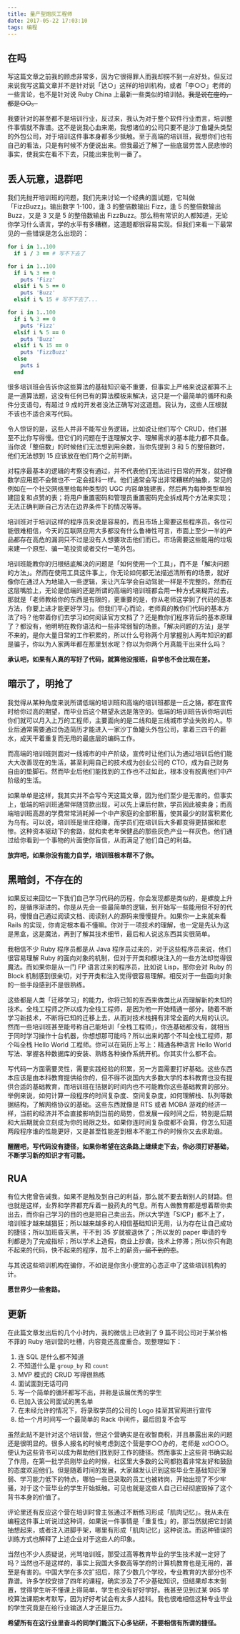 ```yaml
---
title: 量产型炮灰工程师
date: 2017-05-22 17:03:10
tags: 编程
---
```


## 在吗

写这篇文章之前我的顾虑非常多，因为它很得罪人而我却捞不到一点好处。但反过来说我写这篇文章并不是针对说「达○」这样的培训机构，或者「李○○」老师的一些言论，也不是针对说 Ruby China 上最新一些类似的培训帖。~~我是说在座的，都是○○。~~

我要针对的甚至都不是培训行业，反过来，我认为对于整个软件行业而言，培训整件事情就不靠谱。这不是说我心血来潮，我想诸位的公司只要不是沙丁鱼罐头类型的外包公司，对于培训这件事本身都多少抵触。至于高端的培训班，我想你们也有自己的看法，只是有时候不方便说出来。但我最近了解了一些底层劳苦人民悲惨的事实，使我实在看不下去，只能出来批判一番了。

## 丢人玩意，退群吧

我们先抛开培训班的问题，我们先来讨论一个经典的面试题，它叫做「FizzBuzz」。输出数字 1-100，逢 3 的整倍数输出 Fizz，逢 5 的整倍数输出 Buzz，又是 3 又是 5 的整倍数输出 FizzBuzz。那么稍有常识的人都知道，无论你学习什么语言，学的水平有多糟糕，这道题都很容易实现。但我们来看一下最常见的一些错误是怎么出现的：

```ruby
for i in 1..100
  if i / 3 == # 写不下去了
```

```ruby
for i in 1..100
  if i % 3 == 0
    puts 'Fizz'
  elsif i % 5 == 0
    puts 'Buzz'
  elsif i % 15 # 写不下去了...
```

```ruby
for i in 1..100
  if i % 3 == 0
    puts 'Fizz'
  elsif i % 5 == 0
    puts 'Buzz'
  elsif i % 15 == 0
    puts 'FizzBuzz'
  else
    puts i
  end
```

很多培训班会告诉你这些算法的基础知识毫不重要，但事实上严格来说这都算不上是一道算法题，这没有任何已有的算法模板来解决，这只是一个最简单的循环和条件分支语句，有超过 9 成的开发者没法正确写对这道题。我认为，这些人压根就不该也不适合来写代码。

令人惊讶的是，这些人并非不能写业务逻辑，比如说让他们写个 CRUD，他们甚至不比你写得慢。但它们的问题在于连理解文字、理解需求的基本能力都不具备。当你说「整倍数」的时候他们无法想到用余数，当你先提到 3 和 5 的整倍数时，他们无法想到 15 应该放在他们两个之前判断。

对程序最基本的逻辑的考察没有通过，并不代表他们无法进行日常的开发，就好像数学应用题不会做也不一定会挂科一样。他们通常会写出非常糟糕的抽象，常见的例如在一个社交网络里给每种类型的 UGC 内容单独建表，然后再为每种类型单独建回复和点赞的表；将用户重置密码和管理员重置密码完全拆成两个方法来实现；无法正确判断自己方法在边界条件下的情况等等。

培训班对于培训这样的程序员来说是容易的，而且市场上需要这些程序员。各位可能很难相信，今天的互联网应用大多都没有什么鲁棒性可言，市面上至少一半的产品都存在高危的漏洞只不过是没有人想要攻击他们而已。市场需要这些能用的垃圾来建一个原型、骗一笔投资或者交付一笔外包。

培训班能教你的归根结底解决的问题是「如何使用一个工具」，而不是「解决问题的方法」。然而在使用工具这件事上，你无论如何都无法描述清所有的场景，就好像你在通过人为地输入一些逻辑，来让汽车学会自动驾驶一样是不完整的。然而在这层嘴脸上，无论是低端的还是所谓的高端的培训班都会用一种方式来糊弄过去，那就是「老师教给你的东西是有限的，更重要的是，你从老师这学到了代码的基本方法，你要上进才能更好学习」。但我们平心而论，老师真的教你们代码的基本方法了吗？他带着你们去学习如何阅读官方文档了？还是教你们程序背后的基本原理了？都没有，他明明在教你语法和一些非常弱智的场景。「解决问题的方法」是学不来的，是你大量日常的工作积累的，所以什么号称两个月掌握别人两年知识的都是骗子，你以为人家两年都在那里划水呢？你以为你两个月真能干出来什么吗？

**承认吧，如果有人真的写好了代码，就算他没报班，自学也不会比现在差。**

## 暗示了，明抢了

我觉得从某种角度来说所谓低端的培训班和高端的培训班都是一丘之貉，都在宣传时给你过高的期望，而毕业后这个期望永远是落空的。低端的培训班告诉你培训后你们就可以月入上万的工程师，主要面向的是二线和是三线城市学业失败的人。毕业后通常需要通过伪造简历才能进入一家沙丁鱼罐头外包公司，拿着三四千的薪水，成天干着重复而无用的最底层的编码工作。

而高端的培训班则面对一线城市的中产阶级，宣传时让他们认为通过培训后他们能大大改善现在的生活，甚至利用自己的技术成为创业公司的 CTO，成为自己财务自由的垫脚石。然而毕业后他们能找到的工作也不过如此，根本没有脱离他们中产阶级的生活。

如果单单是这样，我其实并不会写今天这篇文章，因为他们至少是无害的。但事实上，低端的培训班通常伴随贷款出现，可以先上课后付款，学员因此被卖身；而高端培训班高昂的学费常常消耗掉一个中产家庭的全部积蓄，使其最少的财富积累化为乌有。可以说，培训班是坐庄稳赚，而学员们在培训后大多都变得更拮据和悲惨。这种资本驱动下的套路，就和卖老年保健品的那些灰色产业一样灰色。他们通过给你看到一个事物的片面使你盲信，从而满足了他们自己的利益。

**放弃吧，如果你没有能力自学，培训班根本帮不了你。**

## 黑暗剑，不存在的

如果反过来回忆一下我们自己学习代码的历程，你会发现都是类似的，是螺旋上升的，是循序渐进的。你是从先会一些最简单的逻辑，到开始写一些能用但不好的代码，慢慢自己通过阅读文档、阅读别人的源码来慢慢提升。如果你一上来就来看 Rails 的实现，你肯定根本看不懂嘛。你对于一项技术的理解，也一定是先认为这是黑盒，这是魔法，再到了解其技术细节，最后和人说这东西其实很简单。

我相信不少 Ruby 程序员都是从 Java 程序员过来的，对于这些程序员来说，他们很容易理解 Ruby 的面向对象的机制，但对于开类和模块注入的一些方法却觉得很魔法。而如果你是从一门 FP 语言过来的程序员，比如说 Lisp，那你会对 Ruby 的 Block 机制感到很亲切，对于开类和注入觉得很容易理解。相反对于一些面向对象的一些手段感到不是很熟练。

这些都是人类「迁移学习」的能力，你将已知的东西来做类比从而理解新的未知的技术。全栈工程师之所以成为全栈工程师，是因为他一开始精通一部分，随着不断学习新技术，不断将已知的迁移上去，从而对技术栈拥有非常全面的大局的认识。然而一些培训班甚至能号称自己能培训「全栈工程师」，你连基础都没有，就相当于同时学习操作十台机器，你想想那可能吗？所以出来的那个不叫全栈工程师，那个叫全栈 Hello World 工程师。你可以在简历上写上：精通各种语言 Hello World 写法、掌握各种数据库的安装、熟练各种操作系统开机。你其实什么都不会。

写代码一方面需要灵性，需要实践经验的积累，另一方面需要打好基础。这些东西本应该是由本科教育提供给你的，但不得不说国内大多数大学的本科教育也没有提供合适的基础教育，而培训班在拮据的时间内也不可能教你这些基础教育的部分。举例来说，如何计算一段程序的时间复杂度、空间复杂度，如何理解栈、队列等数据结构，了解网络协议的基础。这些东西就像是 RTS 或者 MOBA 游戏的经济一样，当前的经济并不会直接影响到当前的局势，但发展一段时间之后，特别是后期和大后期就会立刻成为你的局限之处。如果你连时间复杂度都不会算，你怎么知道两段程序谁的性能更好，又是甚至性能差到根本不能工作的时候你又去求助谁。

**醒醒吧，写代码没有捷径，如果你希望在这条路上继续走下去，你必须打好基础，不断学习新的知识才有可能。**

## RUA

有位大佬曾告诫我，如果不是触及到自己的利益，那么就不要去断别人的财路。但也就是这样，业界和学界都充斥着一股药丸的气息。所有人做教育都是想着帮你卖出去，而你自己学习的目的也是把自己卖出去。所以大学连「SICP」都不上了，培训班才越来越猖狂；所以越来越多的人相信基础知识无用，认为存在让自己成功的捷径；所以加班昏天黑，干不到 35 岁就被退休了；所以发的 paper 申请的专利都是为了完成指标；所以学术上造假，商业上抄袭，技术上停滞；所以你只有跑不起来的代码，快不起来的程序，加不上的薪资~~，届不到的恋~~。

与其说这些培训机构在骗你，不如说是你贪小便宜的心态正中了这些培训机构的计。

**愿世界少一些套路。**

## 更新

在此篇文章发出后的几个小时内，我的微信上已收到了 9 篇不同公司对于某价格不菲的 Ruby 培训营的吐槽，内容竟还高度重合。现整理如下：

1. 连 SQL 是什么都不知道
2. 不知道什么是 `group_by` 和 `count`
3. MVP 模式的 CRUD 写得很熟练
4. 面试面到无话可问
5. 写一个简单的循环都写不出，并称是该届优秀的学生
6. 已加入该公司面试的黑名单
7. 在未经允许的情况下，将录取学员的公司的 Logo 挂至其官网进行宣传
8. 给一个月时间写一个最简单的 Rack 中间件，最后回复不会写

虽然此贴不是针对这个培训营，但这个营确实是在收智商税，并且暴露出来的问题还是很明显的。很多人报名的时候考虑到这个营是李○○办的，老师是 xd○○○。便认为这些背书可以成为帮助他们找到好工作的捷径。然而事实上这些背书确实起了作用，在第一批学员刚毕业的时候，社区里大多数的公司都抱着非常友好和鼓励的态度欢迎他们。但是随着时间的发展，大家越发认识到这些毕业生基础知识薄弱、学习能力低下的特点，哪怕一些已录取的员工也被转岗，开始出现了不少牢骚，对于这个营毕业的学生开始抵触。可见也就是这些人自己已经彻底毁掉了这个背书本身的价值了。

评论里还有反应这个营在培训时曾主张通过不断练习形成「肌肉记忆」。我从未在编程这件事上听说过这种词，如果说一件事情是「重复性」的，那当然就把它封装抽想起来，或者注入进脚手架，哪里有形成「肌肉记忆」这种说法。而这种错误的训练方式也解释了上述企业对于这些人的印象。

当然也不少人质疑说，光骂培训班，那受过高等教育毕业的学生技术就一定好了吗？当然也不是这样的，事实上我国大多数高等学府的计算机教育也是无用的，甚至是有害的。中国大学在多次扩招后，除了少数几个学校，专业教育的大部分也不靠谱。许多学校安排了四年的课程，确实涉及了不少基础知识，但结果却本末倒置，觉得学生听不懂课上得简单，学生也没有好好学好。我甚至见到过某 985 学校算法课期末考默写，因为好好考试会有太多人挂科。我也很难相信这种专业毕业的学生究竟是在给行业输送人才还是压力。

**希望所有在这行业里奋斗的同学们能沉下心多钻研，不要相信有所谓的捷径。**
